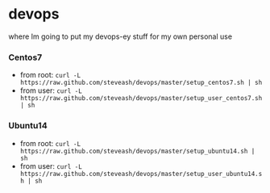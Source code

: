 # devops
where Im going to put my devops-ey stuff for my own personal use

### Centos7
* from root: `curl -L https://raw.github.com/steveash/devops/master/setup_centos7.sh | sh`
* from user: `curl -L https://raw.github.com/steveash/devops/master/setup_user_centos7.sh | sh`

### Ubuntu14
* from root: `curl -L https://raw.github.com/steveash/devops/master/setup_ubuntu14.sh | sh`
* from user: `curl -L https://raw.github.com/steveash/devops/master/setup_user_ubuntu14.sh | sh`

